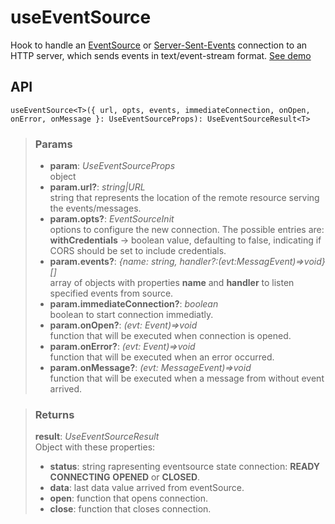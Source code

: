# useEventSource
Hook to handle an [EventSource](https://developer.mozilla.org/en-US/docs/Web/API/EventSource) or [Server-Sent-Events](https://developer.mozilla.org/en-US/docs/Web/API/Server-sent_events) connection to an HTTP server, which sends events in text/event-stream format. [See demo](https://nDriaDev.io/react-tools/#/hooks/api-dom/useEventSource)

## API

```tsx
useEventSource<T>({ url, opts, events, immediateConnection, onOpen, onError, onMessage }: UseEventSourceProps): UseEventSourceResult<T>
```

> ### Params
>
> - __param__: _UseEventSourceProps_  
object
> - __param.url?__: _string|URL_  
string that represents the location of the remote resource serving the events/messages.
> - __param.opts?__: _EventSourceInit_  
options to configure the new connection. The possible entries are: __withCredentials__ -> boolean value, defaulting to false, indicating if CORS should be set to include credentials.
> - __param.events?__: _{name: string, handler?:(evt:MessagEvent)=>void}[]_  
array of objects with properties __name__ and __handler__ to listen specified events from source.
> - __param.immediateConnection?__: _boolean_  
boolean to start connection immediatly.
> - __param.onOpen?__: _(evt: Event)=>void_  
function that will be executed when connection is opened.
> - __param.onError?__: _(evt: Event)=>void_  
function that will be executed when an error occurred.
> - __param.onMessage?__: _(evt: MessageEvent<T>)=>void_  
function that will be executed when a message from without event arrived.
>

> ### Returns
>
> __result__:  _UseEventSourceResult_  
> Object with these properties:
> - __status__: string rapresenting eventsource state connection: __READY__ __CONNECTING__ __OPENED__ or __CLOSED__.
> - __data__: last data value arrived from eventSource.
> - __open__: function that opens connection.
> - __close__: function that closes connection.
>